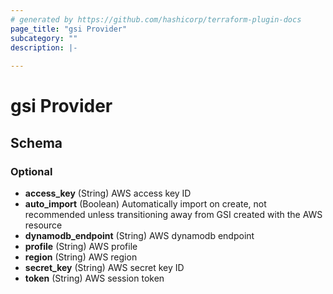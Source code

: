 ```yaml
---
# generated by https://github.com/hashicorp/terraform-plugin-docs
page_title: "gsi Provider"
subcategory: ""
description: |-
  
---
```


# gsi Provider





<!-- schema generated by tfplugindocs -->
## Schema

### Optional

- **access_key** (String) AWS access key ID
- **auto_import** (Boolean) Automatically import on create, not recommended unless transitioning away from GSI created with the AWS resource
- **dynamodb_endpoint** (String) AWS dynamodb endpoint
- **profile** (String) AWS profile
- **region** (String) AWS region
- **secret_key** (String) AWS secret key ID
- **token** (String) AWS session token
